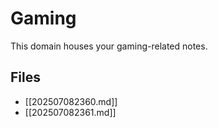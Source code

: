 # Gaming

This domain houses your gaming-related notes.

## Files

- [[202507082360.md]]
- [[202507082361.md]]